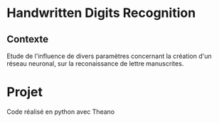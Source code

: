 # Handwritten Digits Recognition 

## Contexte

Etude de l'influence de divers paramètres concernant la création d'un réseau neuronal, sur la reconaissance de lettre manuscrites.

# Projet

Code réalisé en python avec Theano

